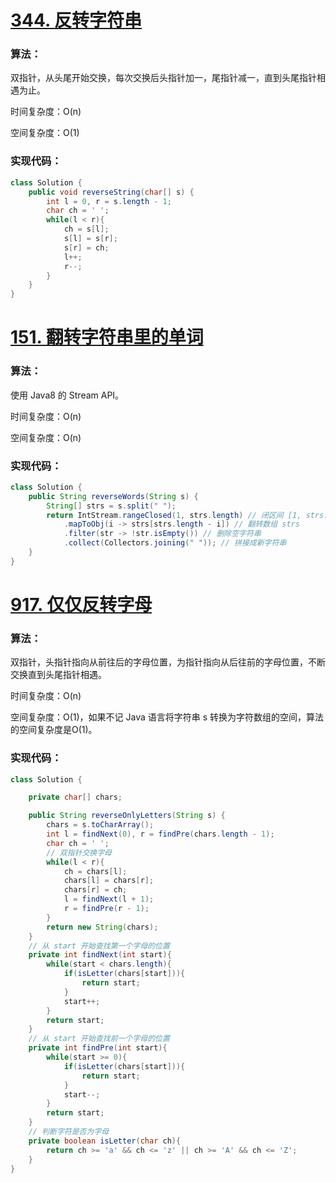 # [344. 反转字符串](https://leetcode-cn.com/problems/reverse-string/)

### 算法：

双指针，从头尾开始交换，每次交换后头指针加一，尾指针减一，直到头尾指针相遇为止。

时间复杂度：O(n)

空间复杂度：O(1)

### 实现代码：

```java
class Solution {
    public void reverseString(char[] s) {
        int l = 0, r = s.length - 1;
        char ch = ' ';
        while(l < r){
            ch = s[l];
            s[l] = s[r];
            s[r] = ch;
            l++;
            r--;
        }
    }
}
```

# [151. 翻转字符串里的单词](https://leetcode-cn.com/problems/reverse-words-in-a-string/)

### 算法：

使用 Java8 的 Stream API。

时间复杂度：O(n)

空间复杂度：O(n)

### 实现代码：

```java
class Solution {
    public String reverseWords(String s) {
        String[] strs = s.split(" ");
        return IntStream.rangeClosed(1, strs.length) // 闭区间 [1, strs.length]
            .mapToObj(i -> strs[strs.length - i]) // 翻转数组 strs
            .filter(str -> !str.isEmpty()) // 删除空字符串
            .collect(Collectors.joining(" ")); // 拼接成新字符串
    }
}
```

# [917. 仅仅反转字母](https://leetcode-cn.com/problems/reverse-only-letters/)

### 算法：

双指针，头指针指向从前往后的字母位置，为指针指向从后往前的字母位置，不断交换直到头尾指针相遇。

时间复杂度：O(n)

空间复杂度：O(1)，如果不记 Java 语言将字符串 s 转换为字符数组的空间，算法的空间复杂度是O(1)。

### 实现代码：

```java
class Solution {

    private char[] chars;

    public String reverseOnlyLetters(String s) {
        chars = s.toCharArray();
        int l = findNext(0), r = findPre(chars.length - 1);
        char ch = ' ';
        // 双指针交换字母
        while(l < r){
            ch = chars[l];
            chars[l] = chars[r];
            chars[r] = ch;
            l = findNext(l + 1);
            r = findPre(r - 1);
        }
        return new String(chars);
    }
    // 从 start 开始查找第一个字母的位置
    private int findNext(int start){
        while(start < chars.length){
            if(isLetter(chars[start])){
                return start;
            }
            start++;
        }
        return start;
    }
    // 从 start 开始查找前一个字母的位置
    private int findPre(int start){
        while(start >= 0){
            if(isLetter(chars[start])){
                return start;
            }
            start--;
        }
        return start;
    }
    // 判断字符是否为字母
    private boolean isLetter(char ch){
        return ch >= 'a' && ch <= 'z' || ch >= 'A' && ch <= 'Z';
    }
}
```

